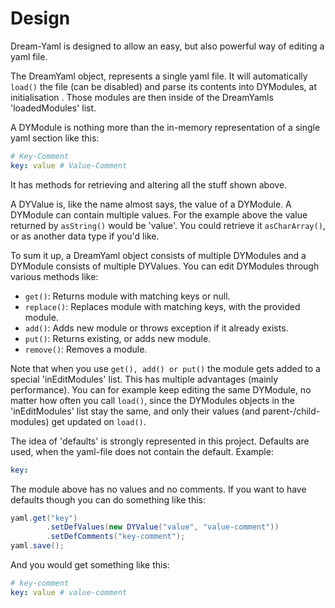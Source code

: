 # Design
Dream-Yaml is designed to allow an easy, but also powerful way of editing a yaml file.

The DreamYaml object, represents a single yaml file. It will automatically
`load()` the file (can be disabled) and parse its contents into DYModules, at initialisation .
Those modules are then inside of the DreamYamls 'loadedModules' list.

A DYModule is nothing more than the in-memory representation of a single yaml section like this:
```yaml
# Key-Comment
key: value # Value-Comment
```
It has methods for retrieving and altering all the stuff shown above.

A DYValue is, like the name almost says, the value of a DYModule.
A DYModule can contain multiple values.
For the example above the value returned by `asString()` would be 'value'.
You could retrieve it `asCharArray()`, or as another data type if you'd like.

To sum it up, a DreamYaml object consists of multiple DYModules and a DYModule consists of multiple DYValues.
You can edit DYModules through various methods like:
 - `get()`: Returns module with matching keys or null.
 - `replace()`: Replaces module with matching keys, with the provided module.
 - `add()`: Adds new module or throws exception if it already exists.
 - `put()`: Returns existing, or adds new module.
 - `remove()`: Removes a module.

Note that when you use `get(), add() or put()` the module gets added to a special 'inEditModules' list.
This has multiple advantages (mainly performance).
You can for example keep editing the same DYModule, no matter how often you call `load()`,
since the DYModules objects in the 'inEditModules' list stay the same, and only their values (and parent-/child-modules) get updated on `load()`.

The idea of 'defaults' is strongly represented in this project. 
Defaults are used, when the yaml-file does not contain the default.
Example:
```yaml
key: 
```
The module above has no values and no comments. If you want to have defaults though you can do something like this:
```java
yaml.get("key")
        .setDefValues(new DYValue("value", "value-comment"))
        .setDefComments("key-comment");
yaml.save();
```
And you would get something like this:
```yaml
# key-comment
key: value # value-comment
```
